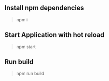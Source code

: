 ## Install npm dependencies
> npm i

## Start Application with hot reload
> npm start

## Run build
> npm run build